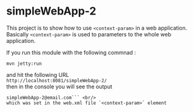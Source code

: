 simpleWebApp-2
======

This project is to show how to use `<context-param>` in a web application.
Basically `<context-param>` is used to parameters to the whole web application.

If you run this module with the following commnad : 

```mvn jetty:run```

and hit the following URL<br/>
`http://localhost:8081/simpleWebApp-2/` <br/>
then in the console you will see the output<br/>
```YourName
simpleWebApp-2@email.com``` <br/>
which was set in the web.xml file `<context-param>` element
